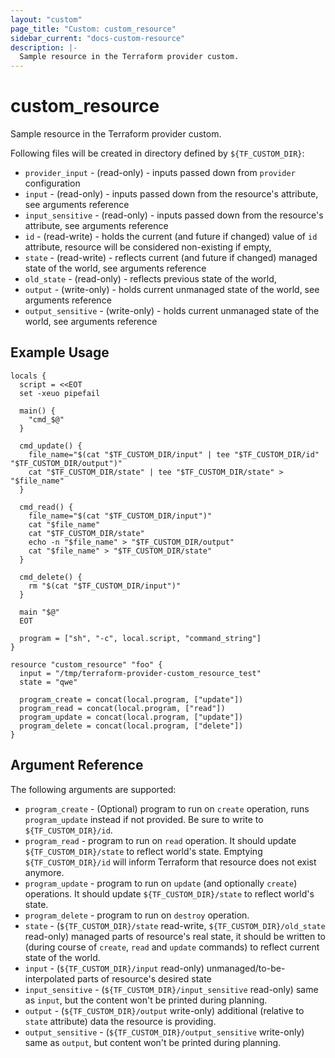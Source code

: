 ```yaml
---
layout: "custom"
page_title: "Custom: custom_resource"
sidebar_current: "docs-custom-resource"
description: |-
  Sample resource in the Terraform provider custom.
---
```


# custom_resource

Sample resource in the Terraform provider custom.

Following files will be created in directory defined by `${TF_CUSTOM_DIR}`:
- `provider_input` - (read-only) - inputs passed down from `provider` configuration
- `input` - (read-only) - inputs passed down from the resource's attribute, see arguments reference
- `input_sensitive` - (read-only) - inputs passed down from the resource's attribute, see arguments reference
- `id` - (read-write) - holds the current (and future if changed) value of `id` attribute, resource will be considered non-existing if empty,
- `state` - (read-write) - reflects current (and future if changed) managed state of the world, see arguments reference
- `old_state` - (read-only) - reflects previous state of the world,
- `output` - (write-only) - holds current unmanaged state of the world, see arguments reference
- `output_sensitive` - (write-only) - holds current unmanaged state of the world, see arguments reference

## Example Usage

```hcl
locals {
  script = <<EOT
  set -xeuo pipefail

  main() {
	"cmd_$@"
  }

  cmd_update() {
	file_name="$(cat "$TF_CUSTOM_DIR/input" | tee "$TF_CUSTOM_DIR/id" "$TF_CUSTOM_DIR/output")"
	cat "$TF_CUSTOM_DIR/state" | tee "$TF_CUSTOM_DIR/state" > "$file_name"
  }

  cmd_read() {
	file_name="$(cat "$TF_CUSTOM_DIR/input")"
	cat "$file_name"
	cat "$TF_CUSTOM_DIR/state"
	echo -n "$file_name" > "$TF_CUSTOM_DIR/output"
	cat "$file_name" > "$TF_CUSTOM_DIR/state"
  }
  
  cmd_delete() {
	rm "$(cat "$TF_CUSTOM_DIR/input")"
  }

  main "$@"
  EOT

  program = ["sh", "-c", local.script, "command_string"]
}

resource "custom_resource" "foo" {
  input = "/tmp/terraform-provider-custom_resource_test"
  state = "qwe"

  program_create = concat(local.program, ["update"])
  program_read = concat(local.program, ["read"])
  program_update = concat(local.program, ["update"])
  program_delete = concat(local.program, ["delete"])
}
```

## Argument Reference

The following arguments are supported:

* `program_create` - (Optional) program to run on `create` operation, runs `program_update` instead if not provided. Be sure to write to `${TF_CUSTOM_DIR}/id`.
* `program_read` - program to run on `read` operation. It should update `${TF_CUSTOM_DIR}/state` to reflect world's state. Emptying `${TF_CUSTOM_DIR}/id` will inform Terraform that resource does not exist anymore.
* `program_update` - program to run on `update` (and optionally `create`) operations.  It should update `${TF_CUSTOM_DIR}/state` to reflect world's state.
* `program_delete` - program to run on `destroy` operation.
* `state` - (`${TF_CUSTOM_DIR}/state` read-write, `${TF_CUSTOM_DIR}/old_state` read-only) managed parts of resource's real state, it should be written to (during course of `create`, `read` and `update` commands) to reflect current state of the world.
* `input` - (`${TF_CUSTOM_DIR}/input` read-only) unmanaged/to-be-interpolated parts of resource's desired state
* `input_sensitive` - (`${TF_CUSTOM_DIR}/input_sensitive` read-only) same as `input`, but the content won't be printed during planning.
* `output` - (`${TF_CUSTOM_DIR}/output` write-only) additional (relative to `state` attribute) data the resource is providing.
* `output_sensitive` - (`${TF_CUSTOM_DIR}/output_sensitive` write-only) same as `output`, but content won't be printed during planning.

